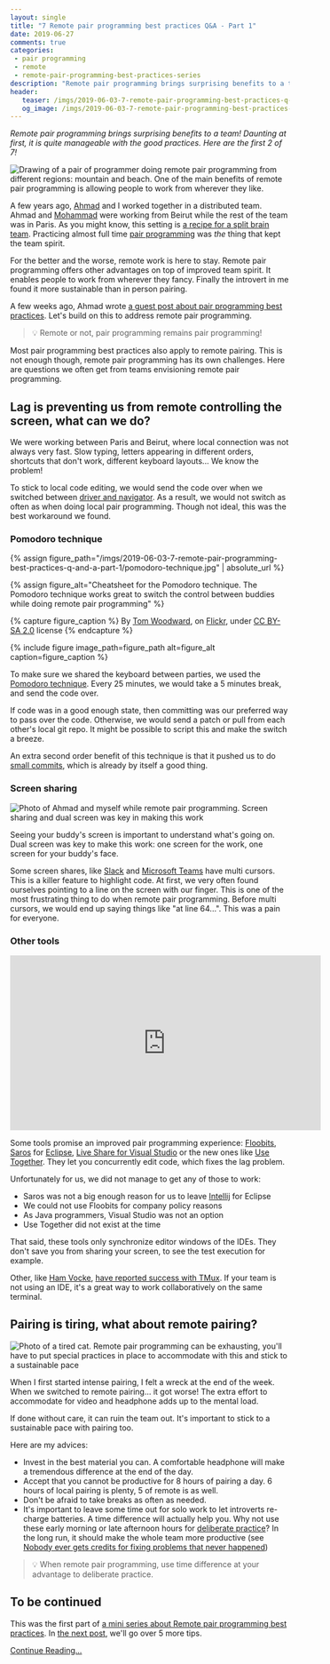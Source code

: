 ```yaml
---
layout: single
title: "7 Remote pair programming best practices Q&A - Part 1"
date: 2019-06-27
comments: true
categories:
 - pair programming
 - remote
 - remote-pair-programming-best-practices-series
description: "Remote pair programming brings surprising benefits to a team! Daunting at first, it is quite manageable with the good practices. Learn how to workaround the connection lag with the pomodoro technique. Remote pair programming is also tiring, here are a few habits to stick to a sustainable pace."
header:
   teaser: /imgs/2019-06-03-7-remote-pair-programming-best-practices-q-and-a-part-1/remote-pairing-teaser.jpeg
   og_image: /imgs/2019-06-03-7-remote-pair-programming-best-practices-q-and-a-part-1/remote-pairing-og.jpeg
---
```

_Remote pair programming brings surprising benefits to a team! Daunting at first, it is quite manageable with the good practices. Here are the first 2 of 7!_

![Drawing of a pair of programmer doing remote pair programming from different regions: mountain and beach. One of the main benefits of remote pair programming is allowing people to work from wherever they like.]({{site.url}}/imgs/2019-06-03-7-remote-pair-programming-best-practices-q-and-a-part-1/remote-pairing.jpeg)

A few years ago, [Ahmad](https://ahmadatwi.me) and I worked together in a distributed team. Ahmad and [Mohammad](https://www.linkedin.com/in/mohammad-rida-a2084527/?originalSubdomain=lb) were working from Beirut while the rest of the team was in Paris. As you might know, this setting is [a recipe for a split brain team](https://martinfowler.com/articles/remote-or-co-located.html). Practicing almost full time [pair programming](/categories/#pair-programming) was _the_ thing that kept the team spirit.

For the better and the worse, remote work is here to stay. Remote pair programming offers other advantages on top of improved team spirit. It enables people to work from wherever they fancy. Finally the introvert in me found it more sustainable than in person pairing.

A few weeks ago, Ahmad wrote [a guest post about pair programming best practices](/10-pair-programming-questions-answers/). Let's build on this to address remote pair programming.

> 💡 Remote or not, pair programming remains pair programming!

Most pair programming best practices also apply to remote pairing. This is not enough though, remote pair programming has its own challenges. Here are questions we often get from teams envisioning remote pair programming.

## Lag is preventing us from remote controlling the screen, what can we do?

We were working between Paris and Beirut, where local connection was not always very fast. Slow typing, letters appearing in different orders, shortcuts that don't work, different keyboard layouts... We know the problem!

To stick to local code editing, we would send the code over when we switched between [driver and navigator](https://gist.github.com/jordanpoulton/607a8854673d9f22c696). As a result, we would not switch as often as when doing local pair programming. Though not ideal, this was the best workaround we found.

### Pomodoro technique

{% assign figure_path="/imgs/2019-06-03-7-remote-pair-programming-best-practices-q-and-a-part-1/pomodoro-technique.jpg" | absolute_url %}
    
{% assign figure_alt="Cheatsheet for the Pomodoro technique. The Pomodoro technique works great to switch the control between buddies while doing remote pair programming" %}
    
{% capture figure_caption %}
By [Tom Woodward](https://www.flickr.com/photos/bionicteaching/), on [Flickr](https://www.flickr.com/photos/bionicteaching/45191993455), under [CC BY-SA 2.0](https://creativecommons.org/licenses/by-sa/2.0/) license
{% endcapture %}
    
{% include figure image_path=figure_path alt=figure_alt caption=figure_caption %}

To make sure we shared the keyboard between parties, we used the [Pomodoro technique](https://en.wikipedia.org/wiki/Pomodoro_Technique). Every 25 minutes, we would take a 5 minutes break, and send the code over.

If code was in a good enough state, then committing was our preferred way to pass over the code. Otherwise, we would send a patch or pull from each other's local git repo. It might be possible to script this and make the switch a breeze.

An extra second order benefit of this technique is that it pushed us to do [small commits](http://www.conifersystems.com/2008/11/05/the-benefits-of-small-commits/), which is already by itself a good thing.

### Screen sharing

![Photo of Ahmad and myself while remote pair programming. Screen sharing and dual screen was key in making this work]({{site.url}}/imgs/2019-06-03-7-remote-pair-programming-best-practices-q-and-a-part-1/remote-pairing-setup.resized.jpg)

Seeing your buddy's screen is important to understand what's going on. Dual screen was key to make this work: one screen for the work, one screen for your buddy's face.

Some screen shares, like [Slack](https://slack.com) and [Microsoft Teams](https://teams.microsoft.com/downloads) have multi cursors. This is a killer feature to highlight code. At first, we very often found ourselves pointing to a line on the screen with our finger. This is one of the most frustrating thing to do when remote pair programming. Before multi cursors, we would end up saying things like "at line 64...". This was a pain for everyone.

### Other tools

<iframe width="560" height="315" src="https://www.youtube.com/embed/vq5FzSPmu-I" frameborder="0" allow="accelerometer; autoplay; encrypted-media; gyroscope; picture-in-picture" allowfullscreen></iframe>

Some tools promise an improved pair programming experience: [Floobits](https://floobits.com/), [Saros](https://www.saros-project.org/) for [Eclipse](https://www.eclipse.org/ide/), [Live Share for Visual Studio](https://visualstudio.microsoft.com/services/live-share/) or the new ones like [Use Together](https://www.use-together.com/). They let you concurrently edit code, which fixes the lag problem.

Unfortunately for us, we did not manage to get any of those to work:

*   Saros was not a big enough reason for us to leave [Intellij](https://www.jetbrains.com/idea/) for Eclipse
*   We could not use Floobits for company policy reasons
*   As Java programmers, Visual Studio was not an option
*   Use Together did not exist at the time

That said, these tools only synchronize editor windows of the IDEs. They don't save you from sharing your screen, to see the test execution for example.

Other, like [Ham Vocke](https://www.hamvocke.com/), [have reported success with TMux](https://www.hamvocke.com/blog/remote-pair-programming-with-tmux/). If your team is not using an IDE, it's a great way to work collaboratively on the same terminal.

## Pairing is tiring, what about remote pairing?

![Photo of a tired cat. Remote pair programming can be exhausting, you'll have to put special practices in place to accommodate with this and stick to a sustainable pace]({{site.url}}/imgs/2019-06-03-7-remote-pair-programming-best-practices-q-and-a-part-1/tired-cat.jpg)

When I first started intense pairing, I felt a wreck at the end of the week. When we switched to remote pairing... it got worse! The extra effort to accommodate for video and headphone adds up to the mental load.

If done without care, it can ruin the team out. It's important to stick to a sustainable pace with pairing too.

Here are my advices:

*   Invest in the best material you can. A comfortable headphone will make a tremendous difference at the end of the day.
*   Accept that you cannot be productive for 8 hours of pairing a day. 6 hours of local pairing is plenty, 5 of remote is as well.
*   Don't be afraid to take breaks as often as needed.
*   It's important to leave some time out for solo work to let introverts re-charge batteries. A time difference will actually help you. Why not use these early morning or late afternoon hours for [deliberate practice](/why-20-hours-of-code-kata-are-so-effective-for-learning-new-languages/)? In the long run, it should make the whole team more productive (see [Nobody ever gets credits for fixing problems that never happened](http://web.mit.edu/nelsonr/www/Repenning=Sterman_CMR_su01_.pdf))

> 💡 When remote pair programming, use time difference at your advantage to deliberate practice.

## To be continued

This was the first part of [a mini series about Remote pair programming best practices](/categories/#remote-pair-programming-best-practices-series). In [the next post](/7-remote-pair-programming-best-practices-q-and-a-part-2/), we'll go over 5 more tips.

[Continue Reading...](/7-remote-pair-programming-best-practices-q-and-a-part-2/)
